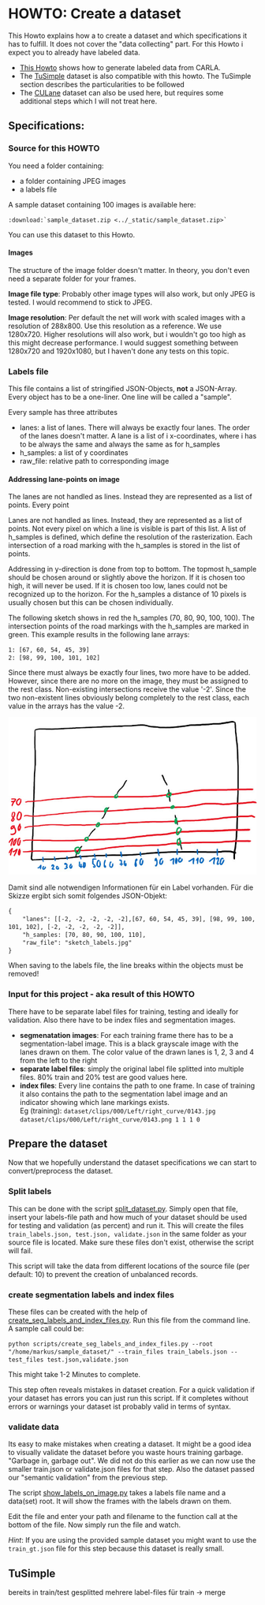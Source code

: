 # HOWTO: Create a dataset
This Howto explains how a to create a dataset and which specifications it has to fulfill. It does not cover the "data collecting" part. For this Howto i expect you to already have labeled data.

- [This Howto](generate_dataset_from_carla) shows how to generate labeled data from CARLA.
- The [TuSimple](https://github.com/TuSimple/tusimple-benchmark/issues/3) dataset is also compatible with this howto. The TuSimple section describes the particularities to be followed
- The [CULane](https://xingangpan.github.io/projects/CULane.html) dataset can also be used here, but requires some additional steps which I will not treat here.

## Specifications:
### Source for this HOWTO
You need a folder containing:
- a folder containing JPEG images
- a labels file

A sample dataset containing 100 images is available here:
```{eval-rst}
:download:`sample_dataset.zip <../_static/sample_dataset.zip>`
```
You can use this dataset to this Howto.


#### Images
The structure of the image folder doesn't matter. In theory, you don't even need a separate folder for your frames.

**Image file type**: Probably other image types will also work, but only JPEG is tested. I would recommend to stick to JPEG.

**Image resolution**: Per default the net will work with scaled images with a resolution of 288x800. Use this resolution as a reference. We use 1280x720. Higher resolutions will also work, but i wouldn't go too high as this might decrease performance. I would suggest something between 1280x720 and 1920x1080, but I haven't done any tests on this topic.

### Labels file
This file contains a list of stringified JSON-Objects, **not** a JSON-Array. Every object has to be a one-liner. One line will be called a "sample".

Every sample has three attributes
- lanes: a list of lanes. There will always be exactly four lanes. The order of the lanes doesn't matter. A lane is a list of i x-coordinates, where i has to be always the same and always the same as for h_samples
- h_samples: a list of y coordinates
- raw_file: relative path to corresponding image

#### Addressing lane-points on image
The lanes are not handled as lines. Instead they are represented as a list of points. Every point 


Lanes are not handled as lines. Instead, they are represented as a list of points. Not every pixel on which a line is visible is part of this list. A list of h_samples is defined, which define the resolution of the rasterization. Each intersection of a road marking with the h_samples is stored in the list of points.

Addressing in y-direction is done from top to bottom. The topmost h_sample should be chosen around or slightly above the horizon. If it is chosen too high, it will never be used. If it is chosen too low, lanes could not be recognized up to the horizon. For the h_samples a distance of 10 pixels is usually chosen but this can be chosen individually.

The following sketch shows in red the h_samples (70, 80, 90, 100, 100). The intersection points of the road markings with the h_samples are marked in green. This example results in the following lane arrays:

```
1: [67, 60, 54, 45, 39]
2: [98, 99, 100, 101, 102]
```

Since there must always be exactly four lines, two more have to be added. However, since there are no more on the image, they must be assigned to the rest class. Non-existing intersections receive the value '-2'. Since the two non-existent lines obviously belong completely to the rest class, each value in the arrays has the value -2.

![sketch labels](../_static/sketch_labels.jpg)

Damit sind alle notwendigen Informationen für ein Label vorhanden. Für die Skizze ergibt sich somit folgendes JSON-Objekt:
```
{
    "lanes": [[-2, -2, -2, -2, -2],[67, 60, 54, 45, 39], [98, 99, 100, 101, 102], [-2, -2, -2, -2, -2]],
    "h_samples: [70, 80, 90, 100, 110],
    "raw_file": "sketch_labels.jpg"
}
```
When saving to the labels file, the line breaks within the objects must be removed!


### Input for this project - aka result of this HOWTO
There have to be separate label files for training, testing and ideally for validation. Also there have to be index files and segmentation images.

- **segmenatation images**: For each training frame there has to be a segmentation-label image. This is a black grayscale image with the lanes drawn on them. The color value of the drawn lanes is 1, 2, 3 and 4 from the left to the right
- **separate label files**: simply the original label file splitted into multiple files. 80% train and 20% test are good values here.
- **index files**: Every line contains the path to one frame. In case of training it also contains the path to the segmentation label image and an indicator showing which lane markings exists.  
Eg (training): `dataset/clips/000/Left/right_curve/0143.jpg dataset/clips/000/Left/right_curve/0143.png 1 1 1 0`

## Prepare the dataset
Now that we hopefully understand the dataset specifications we can start to convert/preprocess the dataset.


### Split labels
This can be done with the script [split_dataset.py](../scripts). Simply open that file, insert your labels-file path and how much of your dataset should be used for testing and validation (as percent) and run it. This will create the files `train_labels.json, test.json, validate.json` in the same folder as your source file is located. Make sure these files don't exist, otherwise the script will fail.

This script will take the data from different locations of the source file (per default: 10) to prevent the creation of unbalanced records.

### create segmentation labels and index files
These files can be created with the help of [create_seg_labels_and_index_files.py](../scripts). Run this file from the command line. A sample call could be:

```
python scripts/create_seg_labels_and_index_files.py --root "/home/markus/sample_dataset/" --train_files train_labels.json --test_files test.json,validate.json
```

This might take 1-2 Minutes to complete.

This step often reveals mistakes in dataset creation. For a quick validation if your dataset has errors you can just run this script. If it completes without errors or warnings your dataset ist probably valid in terms of syntax. 

### validate data
Its easy to make mistakes when creating a dataset. It might be a good idea to visually validate the dataset before you waste hours training garbage. "Garbage in, garbage out". We did not do this earlier as we can now use the smaller train.json or validate.json files for that step. Also the dataset passed our "semantic validation" from the previous step.

The script [show_labels_on_image.py](../scripts) takes a labels file name and a data(set) root. It will show the frames with the labels drawn on them.

Edit the file and enter your path and filename to the function call at the bottom of the file. Now simply run the file and watch.

*Hint*: If you are using the provided sample dataset you might want to use the `train_gt.json` file for this step because this dataset is really small.


## TuSimple
bereits in train/test gesplitted
mehrere label-files für train -> merge